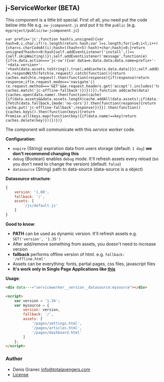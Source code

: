 ## j-ServiceWorker (BETA)

This component is a little bit special. First of all, you need put the code below into file e.g. `sw-jcomponent.js` and put it to the `public` (e.g. `myproject/public/sw-jcomponent.jc`)
```
var prefix='jc';function hash(s,unsigned){var hash=0,i,char;if(!s.length)return hash;var l=s.length;for(i=0;i<l;i++){char=s.charCodeAt(i);hash=((hash<<5)-hash)+char;hash|=0;}return unsigned?hash>>>0:hash}self.addEventListener('install',()=>{self.skipWaiting()});self.addEventListener('message',function(e){if(e.data.action==='jc-sw'){var data=e.data.data;data.name=prefix+'-'+data.version+'-'+hash(data.assets.toString(),true);addcache(e.data.data)}});self.addEventListener('fetch',function(e){e.respondWith(fetch(e.request).catch(function(){return caches.match(e.request).then(function(response){if(response)return response;if(e.request.mode==='navigate'||(e.request.method==='GET'&&e.request.headers.get('accept').includes('text/html')))return caches.match('jc-offline-fallback')})}))});function addcache(data){caches.open(data.name).then(function(cache){if(data.assets&&data.assets.length)cache.addAll(data.assets);if(data.fallback){fetch(data.fallback,{mode:'no-cors'}).then(function(response){return cache.put('jc-offline-fallback',response)})}}).then(function(){caches.keys().then(function(keys){return Promise.all(keys.map(function(key){if(data.name!==key)return caches.delete(key)}))})})}
```
The component will communicate with this _service worker_ code.

__Configuration__:

- `expire` {String} expiration data from users storage (default: `1 day`) __we don't recommend changing this__
- `debug` {Boolean} enables `debug` mode. It'll refresh assets every reload (so you don't need to change the version) (default: `false`)
- `datasource` {String} path to data-source (data-source is a object)

__Datasource structure__:
```javascript
{
	version: '1.00',
	fallback: '/',
	assets: [
		'/js/default.js'
	]
}
```

__Good to know__:
- __PATH__ can be used as dynamic version. It'll refresh assets e.g. `SET('version', '1.35')`
- After add/remove something from assets, you doesn't need to increase version
- __fallback__ performs offline version of html. e.g. `fallback: '/offline.html'`
- Assets can be everything: fonts, partial pages, css files, javascript files
- __It's work only in Single Page Applications like [this](https://github.com/totaljs/spa)__

__Usage__:
```html
<div data---="serviceworker__version__datasource:mysource"></div>

<script>
	var version = '1.34';
	var mysource = {
		version: version,
		fallback: '/',
		assets: [
			'/pages/settings.html',
			'/pages/articles.html',
			'/pages/dashboard.html'
		]
	};
</script>
```


### Author

- Denis Granec <info@totalavengers.com>
- [License](https://www.totaljs.com/license/)
